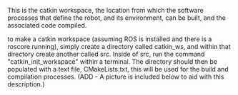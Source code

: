 This is the catkin workspace, the location from which the software processes that define the robot, and its environment, can be built, and the associated code compiled.

to make a catkin workspace (assuming ROS is installed and there is a roscore running), simply create a directory called catkin_ws, and within that directory create another called src. Inside of src, run the command "catkin_init_workspace" within a terminal. The directory should then be populated with a text file, CMakeLists.txt, this will be used for the build and compilation processes. (ADD - A picture is included below to aid with this description.)
